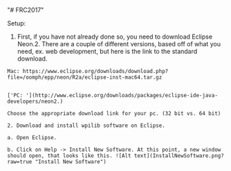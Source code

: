 "# FRC2017" 

Setup:

1. First, if you have not already done so, you need to download Eclipse Neon.2. There are a couple of different versions, based off of what you need, ex. web development, but here is the link to the standard download.
```
Mac: https://www.eclipse.org/downloads/download.php?file=/oomph/epp/neon/R2a/eclipse-inst-mac64.tar.gz


['PC: '](http://www.eclipse.org/downloads/packages/eclipse-ide-java-developers/neon2.)

Choose the appropriate download link for your pc. (32 bit vs. 64 bit)

2. Download and install wpilib software on Eclipse.

a. Open Eclipse.

b. Click on Help -> Install New Software. At this point, a new window should open, that looks like this. ![Alt text](InstallNewSoftware.png?raw=true "Install New Software")
